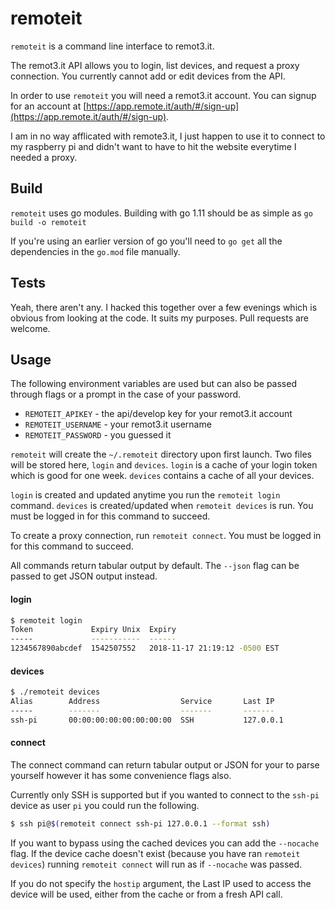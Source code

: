 # remoteit

`remoteit` is a command line interface to remot3.it.

The remot3.it API allows you to login, list devices, and request a proxy connection. You currently 
cannot add or edit devices from the API.

In order to use `remoteit` you will need a remot3.it account. You can signup for an account at 
[https://app.remote.it/auth/#/sign-up](https://app.remote.it/auth/#/sign-up).

I am in no way afflicated with remote3.it, I just happen to use it to connect to my
raspberry pi and didn't want to have to hit the website everytime I needed a proxy.

## Build

`remoteit` uses go modules. Building with go 1.11 should be as simple as `go build -o remoteit`

If you're using an earlier version of go you'll need to `go get` all the dependencies in
the `go.mod` file manually.

## Tests

Yeah, there aren't any. I hacked this together over a few evenings which is 
obvious from looking at the code. It suits my purposes. Pull requests are welcome.

## Usage

The following environment variables are used but can also be passed through flags
or a prompt in the case of your password.

- `REMOTEIT_APIKEY` - the api/develop key for your remot3.it account
- `REMOTEIT_USERNAME` - your remot3.it username
- `REMOTEIT_PASSWORD` - you guessed it

`remoteit` will create the `~/.remoteit` directory upon first launch. Two files
will be stored here, `login` and `devices`. `login` is a cache of your login token
which is good for one week. `devices` contains a cache of all your devices.

`login` is created and updated anytime you run the `remoteit login` command. `devices`
is created/updated when `remoteit devices` is run. You must be logged in for this 
command to succeed.

To create a proxy connection, run `remoteit connect`. 
You must be logged in for this command to succeed.

All commands return tabular output by default. The `--json` flag can be passed
to get JSON output instead.

#### login
```bash
$ remoteit login
Token             Expiry Unix  Expiry
-----             -----------  ------  
1234567890abcdef  1542507552   2018-11-17 21:19:12 -0500 EST
```

#### devices
```bash
$ ./remoteit devices
Alias        Address                  Service       Last IP
-----        -------                  -------       -------         
ssh-pi       00:00:00:00:00:00:00:00  SSH           127.0.0.1  
```

#### connect
The connect command can return tabular output or JSON for your to parse
yourself however it has some convenience flags also.

Currently only SSH is supported but if you wanted to connect to the `ssh-pi` device
as user `pi` you could run the following.
```bash
$ ssh pi@$(remoteit connect ssh-pi 127.0.0.1 --format ssh)
```

If you want to bypass using the cached devices you can add the `--nocache` flag.
If the device cache doesn't exist (because you have ran `remoteit devices`) running
`remoteit connect` will run as if `--nocache` was passed.

If you do not specify the `hostip` argument, the Last IP used to access the device
will be used, either from the cache or from a fresh API call.